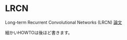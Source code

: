 # LRCN
 Long-term Recurrent Convolutional Networks (LRCN)
 [論文](http://arxiv.org/pdf/1411.4389.pdf)

 細かいHOWTOは後ほど書きます。

